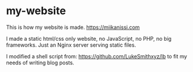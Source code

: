 # my-website
This is how my website is made.
https://miikanissi.com

I made a static html/css only website, no JavaScript, no PHP, no big frameworks. Just an Nginx server serving static files. 

I modified a shell script from: https://github.com/LukeSmithxyz/lb to fit my needs of writing blog posts.
